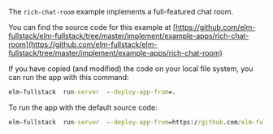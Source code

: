The `rich-chat-room` example implements a full-featured chat room.

You can find the source code for this example at [https://github.com/elm-fullstack/elm-fullstack/tree/master/implement/example-apps/rich-chat-room](https://github.com/elm-fullstack/elm-fullstack/tree/master/implement/example-apps/rich-chat-room)

If you have copied (and modified) the code on your local file system, you can run the app with this command:

```cmd
elm-fullstack  run-server  --deploy-app-from=.
```

To run the app with the default source code:

```cmd
elm-fullstack  run-server  --deploy-app-from=https://github.com/elm-fullstack/elm-fullstack/tree/master/implement/example-apps/rich-chat-room
```
